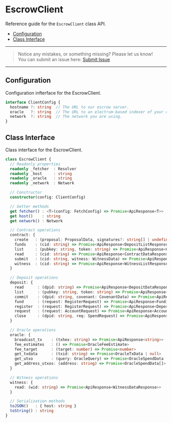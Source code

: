 # EscrowClient

Reference guide for the `EscrowClient` class API.

- [Configuration](#configuration)
- [Class Interface](#class-interface)

---
> Notice any mistakes, or something missing? Please let us know!  
> You can submit an issue here: [Submit Issue](https://github.com/BitEscrow/escrow-core/issues/new/choose)

---

## Configuration

Configuration infterface for the EscrowClient.

```ts
interface ClientConfig {
  hostname ?: string  // The URL to our escrow server.
  oracle   ?: string  // The URL to an electrum-based indexer of your choice.
  network  ?: string  // The network you are using.
}
```

## Class Interface

Class interface for the EscrowClient.

```ts
class EscrowClient {
  // Readonly properties
  readonly _fetcher  : Resolver
  readonly _host     : string
  readonly _oracle   : string
  readonly _network  : Network

  // Constructor
  constructor(config: ClientConfig)

  // Getter methods
  get fetcher() : <T>(config: FetchConfig) => Promise<ApiResponse<T>>
  get host()    : string
  get network() : Network

  // Contract operations
  contract: {
    create   : (proposal: ProposalData, signatures?: string[] | undefined) => Promise<ApiResponse<ContractDataResponse>>
    funds    : (cid: string) => Promise<ApiResponse<DepositListResponse>>
    list     : (pubkey: string, token: string) => Promise<ApiResponse<ContractListResponse>>
    read     : (cid: string) => Promise<ApiResponse<ContractDataResponse>>
    submit   : (cid: string, witness: WitnessData) => Promise<ApiResponse<ContractDataResponse>>
    witness  : (cid: string) => Promise<ApiResponse<WitnessListResponse>>
  }

  // Deposit operations
  deposit: {
    read      : (dpid: string) => Promise<ApiResponse<DepositDataResponse>>
    list      : (pubkey: string, token: string) => Promise<ApiResponse<DepositListResponse>>
    commit    : (dpid: string, covenant: CovenantData) => Promise<ApiResponse<FundingDataResponse>>
    fund      : (request: RegisterRequest) => Promise<ApiResponse<FundingDataResponse>>
    register  : (request: RegisterRequest) => Promise<ApiResponse<DepositDataResponse>>
    request   : (request: AccountRequest) => Promise<ApiResponse<AccountDataResponse>>
    close     : (dpid: string, req: SpendRequest) => Promise<ApiResponse<DepositDataResponse>>
  }

  // Oracle operations
  oracle: {
    broadcast_tx    : (txhex: string) => Promise<ApiResponse<string>>
    fee_estimates   : () => Promise<OracleFeeEstimate>
    fee_target      : (target: number) => Promise<number>
    get_txdata      : (txid: string) => Promise<OracleTxData | null>
    get_utxo        : (query: OracleQuery) => Promise<OracleSpendData | null>
    get_address_utxos: (address: string) => Promise<OracleSpendData[]>
  }

  // Witness operations
  witness: {
    read: (wid: string) => Promise<ApiResponse<WitnessDataResponse>>
  }

  // Serialization methods
  toJSON()   : { host: string }
  toString() : string
}
```
